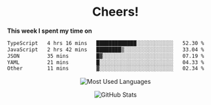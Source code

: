 <h1 align="center">Cheers!</h1>

**This week I spent my time on**
<!--START_SECTION:waka-->

```txt
TypeScript   4 hrs 16 mins   █████████████░░░░░░░░░░░░   52.30 %
JavaScript   2 hrs 42 mins   ████████▒░░░░░░░░░░░░░░░░   33.04 %
JSON         35 mins         █▓░░░░░░░░░░░░░░░░░░░░░░░   07.19 %
YAML         21 mins         █░░░░░░░░░░░░░░░░░░░░░░░░   04.33 %
Other        11 mins         ▓░░░░░░░░░░░░░░░░░░░░░░░░   02.34 %
```

<!--END_SECTION:waka-->

<p align="center"><img src="https://github-readme-stats.vercel.app/api/top-langs/?username=thnkrn&layout=compact&hide=html&theme=tokyonight" alt="Most Used Languages" /></p>

<p align="center"><img src="https://github-readme-stats.vercel.app/api?username=thnkrn&show_icons=true&count_private=true&theme=tokyonight&show=reviews&hide_rank=false&rank_icon=github" alt="GitHub Stats" /></p>

<!-- <p align="center"><a href="https://wakatime.com"><img src="https://wakatime.com/share/@thnkrn/40092326-d1bd-471b-89da-9a7c63939402.png" /></p>
 -->
